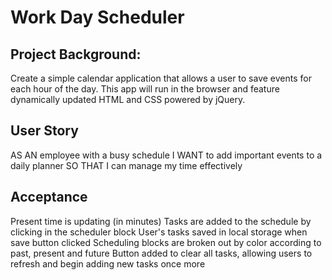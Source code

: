 # Work Day Scheduler

## Project Background:
Create a simple calendar application that allows a user to save events for each hour of the day. This app will run in the browser and feature dynamically updated HTML and CSS powered by jQuery.

## User Story
AS AN employee with a busy schedule
I WANT to add important events to a daily planner
SO THAT I can manage my time effectively

## Acceptance
Present time is updating (in minutes)
Tasks are added to the schedule by clicking in the scheduler block
User's tasks saved in local storage when save button clicked
Scheduling blocks are broken out by color according to past, present and future
Button added to clear all tasks, allowing users to refresh and begin adding new tasks once more
